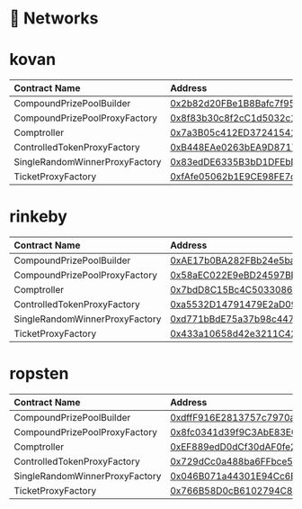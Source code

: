 # 📡 Networks

# kovan

| Contract Name | Address | ABI |
| :--- | :--- | :--- |
| CompoundPrizePoolBuilder | [0x2b82d20FBe1B8Bafc7f9514f736224Df0b96fcfb](https://kovan.etherscan.io/address/0x2b82d20FBe1B8Bafc7f9514f736224Df0b96fcfb) | [Artifact](https://github.com/pooltogether/pooltogether-pool-contracts/tree/version-3/deployments/kovan/CompoundPrizePoolBuilder.json) |
| CompoundPrizePoolProxyFactory | [0x8f83b30c8f2cC1d5032c15C75304F25A2489F718](https://kovan.etherscan.io/address/0x8f83b30c8f2cC1d5032c15C75304F25A2489F718) | [Artifact](https://github.com/pooltogether/pooltogether-pool-contracts/tree/version-3/deployments/kovan/CompoundPrizePoolProxyFactory.json) |
| Comptroller | [0x7a3B05c412ED37241541434e41bC286e6319Ce6E](https://kovan.etherscan.io/address/0x7a3B05c412ED37241541434e41bC286e6319Ce6E) | [Artifact](https://github.com/pooltogether/pooltogether-pool-contracts/tree/version-3/deployments/kovan/Comptroller.json) |
| ControlledTokenProxyFactory | [0xB448EAe0263bEA9D87171045D61198362a2C8C2D](https://kovan.etherscan.io/address/0xB448EAe0263bEA9D87171045D61198362a2C8C2D) | [Artifact](https://github.com/pooltogether/pooltogether-pool-contracts/tree/version-3/deployments/kovan/ControlledTokenProxyFactory.json) |
| SingleRandomWinnerProxyFactory | [0x83edDE6335B3bD1DFEbD5356a38F243FdD48EB70](https://kovan.etherscan.io/address/0x83edDE6335B3bD1DFEbD5356a38F243FdD48EB70) | [Artifact](https://github.com/pooltogether/pooltogether-pool-contracts/tree/version-3/deployments/kovan/SingleRandomWinnerProxyFactory.json) |
| TicketProxyFactory | [0xfAfe05062b1E9CE98FE7cdcf2d16780f77A0949f](https://kovan.etherscan.io/address/0xfAfe05062b1E9CE98FE7cdcf2d16780f77A0949f) | [Artifact](https://github.com/pooltogether/pooltogether-pool-contracts/tree/version-3/deployments/kovan/TicketProxyFactory.json) |

# rinkeby

| Contract Name | Address | ABI |
| :--- | :--- | :--- |
| CompoundPrizePoolBuilder | [0xAE17b0BA282FBb24e5ba050C56302c02D2CF6c31](https://rinkeby.etherscan.io/address/0xAE17b0BA282FBb24e5ba050C56302c02D2CF6c31) | [Artifact](https://github.com/pooltogether/pooltogether-pool-contracts/tree/version-3/deployments/rinkeby/CompoundPrizePoolBuilder.json) |
| CompoundPrizePoolProxyFactory | [0x58aEC022E9eBD24597BEdCa65F0Bb0672c60Fb67](https://rinkeby.etherscan.io/address/0x58aEC022E9eBD24597BEdCa65F0Bb0672c60Fb67) | [Artifact](https://github.com/pooltogether/pooltogether-pool-contracts/tree/version-3/deployments/rinkeby/CompoundPrizePoolProxyFactory.json) |
| Comptroller | [0x7bdD8C15Bc4C5033086AD22D240F5ab493B74CA5](https://rinkeby.etherscan.io/address/0x7bdD8C15Bc4C5033086AD22D240F5ab493B74CA5) | [Artifact](https://github.com/pooltogether/pooltogether-pool-contracts/tree/version-3/deployments/rinkeby/Comptroller.json) |
| ControlledTokenProxyFactory | [0xa5532D14791479E2aD0976081aEEA7A84D72C561](https://rinkeby.etherscan.io/address/0xa5532D14791479E2aD0976081aEEA7A84D72C561) | [Artifact](https://github.com/pooltogether/pooltogether-pool-contracts/tree/version-3/deployments/rinkeby/ControlledTokenProxyFactory.json) |
| SingleRandomWinnerProxyFactory | [0xd771bBdE75a37b98c4473Ab353416870DFdcf7a0](https://rinkeby.etherscan.io/address/0xd771bBdE75a37b98c4473Ab353416870DFdcf7a0) | [Artifact](https://github.com/pooltogether/pooltogether-pool-contracts/tree/version-3/deployments/rinkeby/SingleRandomWinnerProxyFactory.json) |
| TicketProxyFactory | [0x433a10658d42e3211C424419B02e4a56c9f36607](https://rinkeby.etherscan.io/address/0x433a10658d42e3211C424419B02e4a56c9f36607) | [Artifact](https://github.com/pooltogether/pooltogether-pool-contracts/tree/version-3/deployments/rinkeby/TicketProxyFactory.json) |

# ropsten

| Contract Name | Address | ABI |
| :--- | :--- | :--- |
| CompoundPrizePoolBuilder | [0xdffF916E2813757c7970a98a7668CFf73E03B1e6](https://ropsten.etherscan.io/address/0xdffF916E2813757c7970a98a7668CFf73E03B1e6) | [Artifact](https://github.com/pooltogether/pooltogether-pool-contracts/tree/version-3/deployments/ropsten/CompoundPrizePoolBuilder.json) |
| CompoundPrizePoolProxyFactory | [0x8fc0341d39f9C3AbE83E0f30048862FC7768918E](https://ropsten.etherscan.io/address/0x8fc0341d39f9C3AbE83E0f30048862FC7768918E) | [Artifact](https://github.com/pooltogether/pooltogether-pool-contracts/tree/version-3/deployments/ropsten/CompoundPrizePoolProxyFactory.json) |
| Comptroller | [0xEF889edD0dCf30dAF0fe2675723B221497A33961](https://ropsten.etherscan.io/address/0xEF889edD0dCf30dAF0fe2675723B221497A33961) | [Artifact](https://github.com/pooltogether/pooltogether-pool-contracts/tree/version-3/deployments/ropsten/Comptroller.json) |
| ControlledTokenProxyFactory | [0x729dCc0a488ba6FFbce5B93a8E435effee84919D](https://ropsten.etherscan.io/address/0x729dCc0a488ba6FFbce5B93a8E435effee84919D) | [Artifact](https://github.com/pooltogether/pooltogether-pool-contracts/tree/version-3/deployments/ropsten/ControlledTokenProxyFactory.json) |
| SingleRandomWinnerProxyFactory | [0x046B071a44301E94Cc6Bbc97721BFA0eCB6947Ff](https://ropsten.etherscan.io/address/0x046B071a44301E94Cc6Bbc97721BFA0eCB6947Ff) | [Artifact](https://github.com/pooltogether/pooltogether-pool-contracts/tree/version-3/deployments/ropsten/SingleRandomWinnerProxyFactory.json) |
| TicketProxyFactory | [0x766B58D0cB6102794C8B8eb62A99b7dEEE1c45Da](https://ropsten.etherscan.io/address/0x766B58D0cB6102794C8B8eb62A99b7dEEE1c45Da) | [Artifact](https://github.com/pooltogether/pooltogether-pool-contracts/tree/version-3/deployments/ropsten/TicketProxyFactory.json) |


